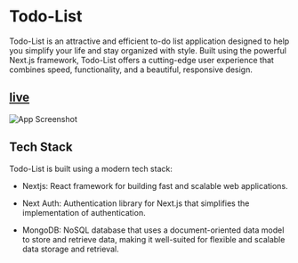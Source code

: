 
# Todo-List

Todo-List is an attractive and efficient to-do list application designed to help you simplify your life and stay organized with style. Built using the powerful Next.js framework, Todo-List offers a cutting-edge user experience that combines speed, functionality, and a beautiful, responsive design.




## [live](https://todolist-app-next-ts.vercel.app/)

![App Screenshot](https://res.cloudinary.com/dvkfio4zq/image/upload/v1698655172/jqomjwnzavvvptltfr2d.png)


## Tech Stack

Todo-List is built using a modern tech stack:

- Nextjs: React framework for building fast and scalable web applications.

- Next Auth: Authentication library for Next.js that simplifies the implementation of authentication.

- MongoDB: NoSQL database that uses a document-oriented data model to store and retrieve data, making it well-suited for flexible and scalable data storage and retrieval. 


 


 
